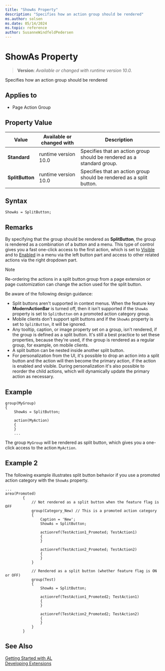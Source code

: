 ```yaml
---
title: "ShowAs Property"
description: "Specifies how an action group should be rendered"
ms.author: solsen
ms.date: 05/14/2024
ms.topic: reference
author: SusanneWindfeldPedersen
---
```

[//]: # (START>DO_NOT_EDIT)
[//]: # (IMPORTANT:Do not edit any of the content between here and the END>DO_NOT_EDIT.)
[//]: # (Any modifications should be made in the .xml files in the ModernDev repo.)
# ShowAs Property
> **Version**: _Available or changed with runtime version 10.0._

Specifies how an action group should be rendered

## Applies to
-   Page Action Group

## Property Value

|Value|Available or changed with|Description|
|-----------|-----------|---------------------------------------|
|**Standard**|runtime version 10.0|Specifies that an action group should be rendered as a standard group.|
|**SplitButton**|runtime version 10.0|Specifies that an action group should be rendered as a split button.|

[//]: # (IMPORTANT: END>DO_NOT_EDIT)


## Syntax

```al
ShowAs = SplitButton; 
```

## Remarks

By specifying that the group should be rendered as **SplitButton**, the group is rendered as a combination of a button and a menu. This type of control gives you a fast one-click access to the first action, which is set to [Visible](devenv-visible-property.md) and to [Enabled](devenv-enabled-property.md) in a menu via the left button part and access to other related actions via the right dropdown part. 

> [!NOTE]  
> Re-ordering the actions in a split button group from a page extension or page customization can change the action used for the split button.

Be aware of the following design guidance:

- Split buttons aren't supported in context menus. When the feature key **ModernActionBar** is turned off, then it isn't supported if the `ShowAs` property is set to `SplitButton` on a promoted action category group.
- Mobile clients don't support split buttons and if the `ShowAs` property is set to `SplitButton`, it will be ignored.
- Any tooltip, caption, or image property set on a group, isn't rendered, if the group is defined as a split button. It's still a best practice to set these properties, because they're used, if the group is rendered as a regular group, for example, on mobile clients.
- A split button can be nested inside another split button.
- For personalization from the UI, it's possible to drop an action into a split button and the action will then become the primary action, if the action is enabled and visible. During personalization it's also possible to reorder the child actions, which will dynamically update the primary action as necessary.


## Example

```AL
group(MyGroup)
{
    ShowAs = SplitButton;
    
    action(MyAction)
    {
    }   
    ...

```

The group `MyGroup` will be rendered as split button, which gives you a one-click access to the action `MyAction`.

## Example 2

The following example illustrates split button behavior if you use a promoted action category with the `ShowAs` property.

```al
...
area(Promoted)
        {
            // Not rendered as a split button when the feature flag is OFF
            group(Category_New) // This is a promoted action category
            {
                Caption = 'New';
                ShowAs = SplitButton;

                actionref(TestAction1_Promoted; TestAction1)
                {
                }

                actionref(TestAction2_Promoted; TestAction2)
                {
                }
            }

            // Rendered as a split button (whether feature flag is ON or OFF)
            group(Test)
            {
                ShowAs = SplitButton;

                actionref(TestAction1_Promoted2; TestAction1)
                {
                }

                actionref(TestAction2_Promoted2; TestAction2)
                {
                }
            }
        }
```


## See Also

[Getting Started with AL](../devenv-get-started.md)  
[Developing Extensions](../devenv-dev-overview.md)  
